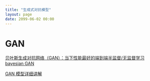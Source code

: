 ```yaml
---
title: "生成式对抗模型"
layout: page
date: 2099-06-02 00:00
---
```


# GAN

[贝叶斯生成对抗网络（GAN）：当下性能最好的端到端半监督/无监督学习](http://www.sohu.com/a/144843442_473283)
[bayesian GAN](https://arxiv.org/pdf/1705.09558.pdf)

[GAN 模型详细讲解](http://www.mtcnn.com/?p=584)